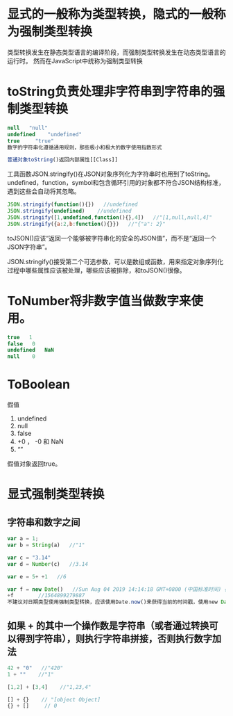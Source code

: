 
# 显式的一般称为类型转换，隐式的一般称为强制类型转换
类型转换发生在静态类型语言的编译阶段，而强制类型转换发生在动态类型语言的运行时。
然而在JavaScript中统称为强制类型转换

# toString负责处理非字符串到字符串的强制类型转换
```js
null   "null"
undefined    "undefined"
true     "true"
数字的字符串化遵循通用规则，那些极小和极大的数字使用指数形式

普通对象toString()返回内部属性[[Class]]
```

工具函数JSON.stringify()在JSON对象序列化为字符串时也用到了toString。
undefined，function，symbol和包含循环引用的对象都不符合JSON结构标准，遇到这些会自动将其忽略。

```js
JSON.stringify(function(){})   //undefined
JSON.stringify(undefined)    //undefined
JSON.stringify([1,undefined,function(){},4])   //"[1,null,null,4]"
JSON.stringify({a:2,b:function(){}})   //"{"a": 2}"
```

toJSON()应该“返回一个能够被字符串化的安全的JSON值”，而不是“返回一个JSON字符串”。

JSON.stringify()接受第二个可选参数，可以是数组或函数，用来指定对象序列化过程中哪些属性应该被处理，哪些应该被排除，和toJSON()很像。

# ToNumber将非数字值当做数字来使用。
```js
true   1
false   0
undefined   NaN
null    0
```

# ToBoolean
假值
1. undefined
2. null
3. false
4. +0 ， -0 和 NaN
5. “”

假值对象返回true。

# 显式强制类型转换
## 字符串和数字之间
```js
var a = 1;
var b = String(a)   //"1"

var c = "3.14"
var d = Number(c)   //3.14

var e = 5+ +1   //6

var f = new Date()   //Sun Aug 04 2019 14:14:18 GMT+0800 (中国标准时间) {}
+f        //1564899279887
不建议对日期类型使用强制类型转换，应该使用Date.now()来获得当前的时间戳，使用new Date(...).getTime()来获得指定时间的时间戳
```

## 如果 + 的其中一个操作数是字符串（或者通过转换可以得到字符串），则执行字符串拼接，否则执行数字加法

```js
42 + "0"   //"420"
1 + ""    //"1"

[1,2] + [3,4]    //"1,23,4"

[] + {}    // "[object Object]
{} + []     // 0
```

